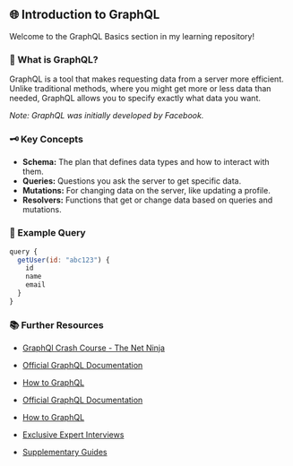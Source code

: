 ## 🌐 Introduction to GraphQL

Welcome to the GraphQL Basics section in my learning repository!

### 🤔 What is GraphQL?

GraphQL is a tool that makes requesting data from a server more efficient. Unlike traditional methods, where you might get more or less data than needed, GraphQL allows you to specify exactly what data you want.

_Note: GraphQL was initially developed by Facebook._

### 🗝️ Key Concepts

- **Schema:** The plan that defines data types and how to interact with them.
- **Queries:** Questions you ask the server to get specific data.
- **Mutations:** For changing data on the server, like updating a profile.
- **Resolvers:** Functions that get or change data based on queries and mutations.

### 🚀 Example Query

```javascript
query {
  getUser(id: "abc123") {
    id
    name
    email
  }
}
```

### 📚 Further Resources

- [GraphQl Crash Course - The Net Ninja](https://youtube.com/playlist?list=PL4cUxeGkcC9gUxtblNUahcsg0WLxmrK_y)
- [Official GraphQL Documentation](https://graphql.org/)
- [How to GraphQL](https://www.howtographql.com/)

- [Official GraphQL Documentation](https://graphql.org/)
- [How to GraphQL](https://www.howtographql.com/)

- [Exclusive Expert Interviews](link-to-expert-interviews)
- [Supplementary Guides](link-to-supplementary-guides)
